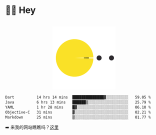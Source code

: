 
# 👋🏻 Hey
<div align="center">
	<br>
	<img src="https://raw.githubusercontent.com/Aniket965/Aniket965/master/pacman.svg?sanitize=true" width="200" height="200">
	<br>
</div>

<!--START_SECTION:waka-->
```text
Dart          14 hrs 14 mins  ██████████████▓░░░░░░░░░░   59.05 % 
Java          6 hrs 13 mins   ██████▒░░░░░░░░░░░░░░░░░░   25.79 % 
YAML          1 hr 28 mins    █▓░░░░░░░░░░░░░░░░░░░░░░░   06.10 % 
Objective-C   31 mins         ▓░░░░░░░░░░░░░░░░░░░░░░░░   02.21 % 
Markdown      25 mins         ▒░░░░░░░░░░░░░░░░░░░░░░░░   01.77 % 
```
<!--END_SECTION:waka-->

 ➡️  来我的网站瞧瞧吗？[这里](https://www.shaolongfei.com)
